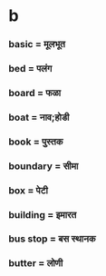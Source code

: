 # b

### basic = मूलभूत

### bed = पलंग

### board = फळा

### boat = नाव;होडी

### book = पुस्तक

### boundary = सीमा

### box = पेटी

### building = इमारत

### bus stop = बस स्थानक

### butter = लोणी

